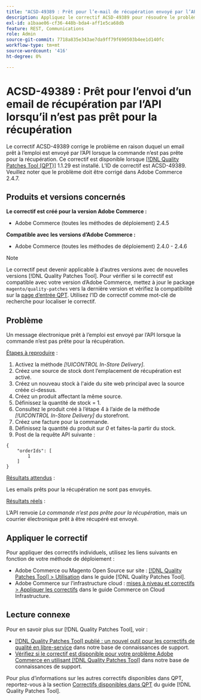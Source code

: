 ```yaml
---
title: "ACSD-49389 : Prêt pour l’e-mail de récupération envoyé par l’API lorsqu’il n’est pas prêt pour la récupération"
description: Appliquez le correctif ACSD-49389 pour résoudre le problème Adobe Commerce en raison duquel un email prêt à être récupéré est envoyé par l’API lorsque la commande n’est pas prête pour la récupération.
exl-id: a1baae06-cf36-448b-bda4-aff1e5ca68db
feature: REST, Communications
role: Admin
source-git-commit: 7718a835e343ae7da9ff79f690503b4ee1d140fc
workflow-type: tm+mt
source-wordcount: '416'
ht-degree: 0%

---
```


# ACSD-49389 : Prêt pour l’envoi d’un email de récupération par l’API lorsqu’il n’est pas prêt pour la récupération

Le correctif ACSD-49389 corrige le problème en raison duquel un email prêt à l’emploi est envoyé par l’API lorsque la commande n’est pas prête pour la récupération. Ce correctif est disponible lorsque [[!DNL Quality Patches Tool (QPT)]](/help/announcements/adobe-commerce-announcements/magento-quality-patches-released-new-tool-to-self-serve-quality-patches.md) 1.1.29 est installé. L’ID de correctif est ACSD-49389. Veuillez noter que le problème doit être corrigé dans Adobe Commerce 2.4.7.

## Produits et versions concernés

**Le correctif est créé pour la version Adobe Commerce :**

* Adobe Commerce (toutes les méthodes de déploiement) 2.4.5

**Compatible avec les versions d’Adobe Commerce :**

* Adobe Commerce (toutes les méthodes de déploiement) 2.4.0 - 2.4.6

>[!NOTE]
>
>Le correctif peut devenir applicable à d’autres versions avec de nouvelles versions [!DNL Quality Patches Tool]. Pour vérifier si le correctif est compatible avec votre version d’Adobe Commerce, mettez à jour le package `magento/quality-patches` vers la dernière version et vérifiez la compatibilité sur la [page d’entrée QPT](https://experienceleague.adobe.com/tools/commerce-quality-patches/index.html). Utilisez l’ID de correctif comme mot-clé de recherche pour localiser le correctif.

## Problème

Un message électronique prêt à l’emploi est envoyé par l’API lorsque la commande n’est pas prête pour la récupération.

<u>Étapes à reproduire</u> :

1. Activez la méthode *[!UICONTROL In-Store Delivery]*.
1. Créez une source de stock dont l’emplacement de récupération est activé.
1. Créez un nouveau stock à l&#39;aide du site web principal avec la source créée ci-dessus.
1. Créez un produit affectant la même source.
1. Définissez la quantité de stock = 1.
1. Consultez le produit créé à l’étape 4 à l’aide de la méthode *[!UICONTROL In-Store Delivery]* du storefront.
1. Créez une facture pour la commande.
1. Définissez la quantité du produit sur *0* et faites-la partir du stock.
1. Post de la requête API suivante :

```
{
    "orderIds": [
        1
    ]
}
```

<u>Résultats attendus</u> :

Les emails prêts pour la récupération ne sont pas envoyés.

<u>Résultats réels</u> :

L’API renvoie *La commande n’est pas prête pour la récupération*, mais un courrier électronique prêt à être récupéré est envoyé.

## Appliquer le correctif

Pour appliquer des correctifs individuels, utilisez les liens suivants en fonction de votre méthode de déploiement :

* Adobe Commerce ou Magento Open Source sur site : [[!DNL Quality Patches Tool] > Utilisation](https://experienceleague.adobe.com/docs/commerce-operations/tools/quality-patches-tool/usage.html) dans le guide [!DNL Quality Patches Tool].
* Adobe Commerce sur l’infrastructure cloud : [mises à niveau et correctifs > Appliquer les correctifs](https://experienceleague.adobe.com/docs/commerce-cloud-service/user-guide/develop/upgrade/apply-patches.html) dans le guide Commerce on Cloud Infrastructure.

## Lecture connexe

Pour en savoir plus sur [!DNL Quality Patches Tool], voir :

* [[!DNL Quality Patches Tool] publié : un nouvel outil pour les correctifs de qualité en libre-service](/help/announcements/adobe-commerce-announcements/magento-quality-patches-released-new-tool-to-self-serve-quality-patches.md) dans notre base de connaissances de support.
* [Vérifiez si le correctif est disponible pour votre problème Adobe Commerce en utilisant  [!DNL Quality Patches Tool]](/help/support-tools/patches-available-in-qpt-tool/check-patch-for-magento-issue-with-magento-quality-patches.md) dans notre base de connaissances de support.

Pour plus d’informations sur les autres correctifs disponibles dans QPT, reportez-vous à la section [Correctifs disponibles dans QPT](https://experienceleague.adobe.com/tools/commerce-quality-patches/index.html) du guide [!DNL Quality Patches Tool].
